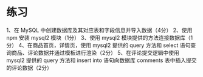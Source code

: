 # 练习

1、在 MySQL 中创建数据库及其对应表和字段信息并导入数据（4分）
2、使用 npm 安装 mysql2 模块（1分）
3、使用 mysql2 模块提供的方法连接数据库（1分）
4、在商品首页，详情页，使用 mysql2 提供的 query 方法和 select 语句查询商品、评论数据并通过模板进行渲染（2分）
5、在评论提交逻辑中使用 mysql2 提供的 query 方法和 insert into 语句向数据库 comments 表中插入提交的评论数据（2分）

